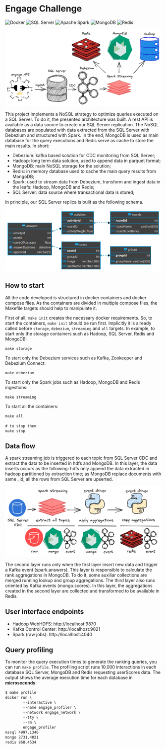 # Engage Challenge

<p>
<img alt="Docker" src="https://img.shields.io/badge/docker-%230db7ed.svg?&style=for-the-badge&logo=docker&logoColor=white"/>
<img alt="SQL Server" src="https://img.shields.io/badge/microsoftsqlserver-%23cc2927.svg?&style=for-the-badge&logo=microsoftsqlserver&logoColor=white"/>
<img alt="Apache Spark" src="https://img.shields.io/badge/apachespark-%23E25A1C.svg?&style=for-the-badge&logo=apachespark&logoColor=white"/>
<img alt="MongoDB" src="https://img.shields.io/badge/mongodb-%2347A248.svg?&style=for-the-badge&logo=mongodb&logoColor=white"/>
<img alt="Redis" src="https://img.shields.io/badge/redis-%23DC382D.svg?&style=for-the-badge&logo=redis&logoColor=white"/>
</p>

<p align="center">
<img alt="Architecture" src="./docs/architecture.png"/>
</p>

This project implements a NoSQL strategy to optimize queries executed on a SQL Server. To do it, the presented architecture was built. A rest API is available as a data source to create our SQL Server replication. The NoSQL databases are populated with data extracted from the SQL Server with Debezium and structured with Spark. In the end, MongoDB is used as main database for the query executions and Redis serve as cache to store the main results. In short:

- Debezium: kafka based solution for CDC monitoring from SQL Server;
- Hadoop: long term data solution, used to append data in parquet format;
- MongoDB: main NoSQL storage for the solution;
- Redis: in memory database used to cache the main query results from MongoDB;
- Spark: used to stream data from Debezium, transform and ingest data in the leafs: Hadoop, MongoDB and Redis;
- SQL Server: data source where transactional data is stored;

In principle, our SQL Server replica is built as the following schema.

<p align="center">
<img alt="Schema" src="./docs/sqlserver-schema.png"/>
</p>

## How to start

All the code developed is structured in docker containers and docker compose files. As the containers are divided in multiple compose files, the Makefile targets should help to manipulate it.

First of all, `make init` creates the necessary docker requirements. So, to start the containers, `make init` should be run first. Implicitly it is already called before `storage`, `debezium`, `streaming` and `all` targets. In example, to start only the storage containers such as Hadoop, SQL Server, Redis and MongoDB:

```shell
make storage
```

To start only the Debezium services such as Kafka, Zookeeper and Debezium Connect:

```shell
make debezium
```

To start only the Spark jobs such as Hadoop, MongoDB and Redis ingestions:

```shell
make streaming
```

To start all the containers:

```shell
make all

# to stop them
make stop
```

## Data flow

A spark streaming job is triggered to each topic from SQL Server CDC and extract the data to be inserted in hdfs and MongoDB. In this layer, the data inserts occurs as the following: hdfs only append the data extracted in hadoop partitioned by extraction time; as MongoDB replace documents with same \_id, all the rows from SQL Server are upserted.

<p align="center">
<img alt="Dataflow" src="./docs/dataflow.png"/>
</p>

The second layer runs only when the first layer insert new data and trigger a Kafka event (spark.answers). This layer is responsible to calculate the rank aggregations in MongoDB. To do it, some auxiliar collections are merged running lookup and group aggregations. The third layer also runs oriented by Kafka events (mongo.scores). In this layer, the aggregations created in the second layer are collected and transformed to be available in Redis.

## User interface endpoints

- Hadoop WebHDFS: http://localhost:9870
- Kafka Control Center: http://localhost:9021
- Spark (raw jobs): http://localhost:4040

## Query profiling

To monitor the query execution times to generate the ranking queries, you can run `make profile`. The profiling script runs 10.000 interactions in each database SQL Server, MongoDB and Redis requesting userScores data. The output shows the average execution time for each database in **microseconds**:

```shell
$ make profile
docker run \
        --interactive \
        --name engage_profiler \
        --network engage_network \
        --tty \
        --rm \
        engage_profiler
mssql 4997.1346
mongo 2731.4021
redis 868.4534
```
